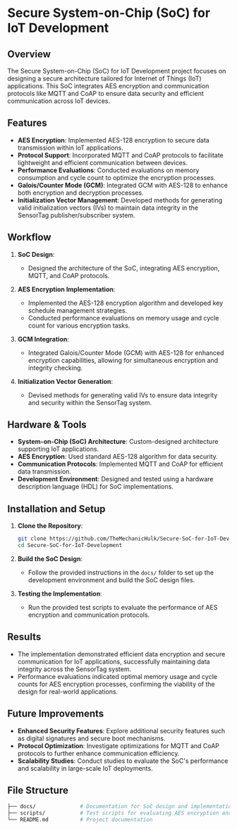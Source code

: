 # Secure System-on-Chip (SoC) for IoT Development

## Overview
The Secure System-on-Chip (SoC) for IoT Development project focuses on designing a secure architecture tailored for Internet of Things (IoT) applications. This SoC integrates AES encryption and communication protocols like MQTT and CoAP to ensure data security and efficient communication across IoT devices.

## Features
- **AES Encryption**: Implemented AES-128 encryption to secure data transmission within IoT applications.
- **Protocol Support**: Incorporated MQTT and CoAP protocols to facilitate lightweight and efficient communication between devices.
- **Performance Evaluations**: Conducted evaluations on memory consumption and cycle count to optimize the encryption processes.
- **Galois/Counter Mode (GCM)**: Integrated GCM with AES-128 to enhance both encryption and decryption processes.
- **Initialization Vector Management**: Developed methods for generating valid initialization vectors (IVs) to maintain data integrity in the SensorTag publisher/subscriber system.

## Workflow
1. **SoC Design**:
    - Designed the architecture of the SoC, integrating AES encryption, MQTT, and CoAP protocols.
  
2. **AES Encryption Implementation**:
    - Implemented the AES-128 encryption algorithm and developed key schedule management strategies.
    - Conducted performance evaluations on memory usage and cycle count for various encryption tasks.

3. **GCM Integration**:
    - Integrated Galois/Counter Mode (GCM) with AES-128 for enhanced encryption capabilities, allowing for simultaneous encryption and integrity checking.

4. **Initialization Vector Generation**:
    - Devised methods for generating valid IVs to ensure data integrity and security within the SensorTag system.

## Hardware & Tools
- **System-on-Chip (SoC) Architecture**: Custom-designed architecture supporting IoT applications.
- **AES Encryption**: Used standard AES-128 algorithm for data security.
- **Communication Protocols**: Implemented MQTT and CoAP for efficient data transmission.
- **Development Environment**: Designed and tested using a hardware description language (HDL) for SoC implementations.

## Installation and Setup
1. **Clone the Repository**:
    ```bash
    git clone https://github.com/TheMechanicHulk/Secure-SoC-for-IoT-Development.git
    cd Secure-SoC-for-IoT-Development
    ```

2. **Build the SoC Design**:
    - Follow the provided instructions in the `docs/` folder to set up the development environment and build the SoC design files.

3. **Testing the Implementation**:
    - Run the provided test scripts to evaluate the performance of AES encryption and communication protocols.

## Results
- The implementation demonstrated efficient data encryption and secure communication for IoT applications, successfully maintaining data integrity across the SensorTag system.
- Performance evaluations indicated optimal memory usage and cycle counts for AES encryption processes, confirming the viability of the design for real-world applications.

## Future Improvements
- **Enhanced Security Features**: Explore additional security features such as digital signatures and secure boot mechanisms.
- **Protocol Optimization**: Investigate optimizations for MQTT and CoAP protocols to further enhance communication efficiency.
- **Scalability Studies**: Conduct studies to evaluate the SoC's performance and scalability in large-scale IoT deployments.

## File Structure
```bash
├── docs/              # Documentation for SoC design and implementation details
├── scripts/           # Test scripts for evaluating AES encryption and communication protocols
└── README.md          # Project documentation
